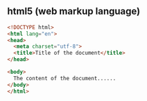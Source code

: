 ## html5 (web markup language)

```html
<!DOCTYPE html>
<html lang="en">
<head>
  <meta charset="utf-8">
  <title>Title of the document</title>
</head>

<body>
  The content of the document......
</body>
</html>
```
